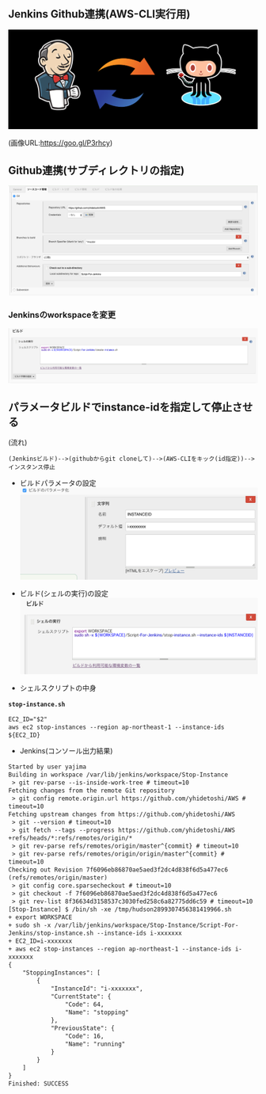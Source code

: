 ## Jenkins Github連携(AWS-CLI実行用)

![Alt Text](https://github.com/yhidetoshi/Pictures/raw/master/aws/github-jenkins-icon.png)

(画像URL:https://goo.gl/P3rhcy)

## Github連携(サブディレクトリの指定)

![Alt Text](https://github.com/yhidetoshi/Pictures/raw/master/aws/Jenkins-Github-config-pic.png)

### Jenkinsのworkspaceを変更

![Alt Text](https://github.com/yhidetoshi/Pictures/raw/master/aws/Jenkins-change-workspace.png)



## パラメータビルドでinstance-idを指定して停止させる
(流れ)
```
(Jenkinsビルド)-->(githubからgit cloneして)-->(AWS-CLIをキック(id指定))-->インスタンス停止
```
- ビルドパラメータの設定
![Alt Text](https://github.com/yhidetoshi/Pictures/raw/master/aws/aws-jenkins-buildparameter.png)

- ビルド(シェルの実行)の設定
![Alt Text](https://github.com/yhidetoshi/Pictures/raw/master/aws/aws-jenkins-stop-build.png)

- シェルスクリプトの中身

**`stop-instance.sh`**
```
EC2_ID="$2"
aws ec2 stop-instances --region ap-northeast-1 --instance-ids ${EC2_ID}
```

- Jenkins(コンソール出力結果)
```
Started by user yajima
Building in workspace /var/lib/jenkins/workspace/Stop-Instance
 > git rev-parse --is-inside-work-tree # timeout=10
Fetching changes from the remote Git repository
 > git config remote.origin.url https://github.com/yhidetoshi/AWS # timeout=10
Fetching upstream changes from https://github.com/yhidetoshi/AWS
 > git --version # timeout=10
 > git fetch --tags --progress https://github.com/yhidetoshi/AWS +refs/heads/*:refs/remotes/origin/*
 > git rev-parse refs/remotes/origin/master^{commit} # timeout=10
 > git rev-parse refs/remotes/origin/origin/master^{commit} # timeout=10
Checking out Revision 7f6096eb86870ae5aed3f2dc4d838f6d5a477ec6 (refs/remotes/origin/master)
 > git config core.sparsecheckout # timeout=10
 > git checkout -f 7f6096eb86870ae5aed3f2dc4d838f6d5a477ec6
 > git rev-list 8f36634d3158537c3030fed258c6a82775dd6c59 # timeout=10
[Stop-Instance] $ /bin/sh -xe /tmp/hudson2899307456381419966.sh
+ export WORKSPACE
+ sudo sh -x /var/lib/jenkins/workspace/Stop-Instance/Script-For-Jenkins/stop-instance.sh --instance-ids i-xxxxxxx
+ EC2_ID=i-xxxxxxx
+ aws ec2 stop-instances --region ap-northeast-1 --instance-ids i-xxxxxxx
{
    "StoppingInstances": [
        {
            "InstanceId": "i-xxxxxxx",
            "CurrentState": {
                "Code": 64,
                "Name": "stopping"
            },
            "PreviousState": {
                "Code": 16,
                "Name": "running"
            }
        }
    ]
}
Finished: SUCCESS
```
